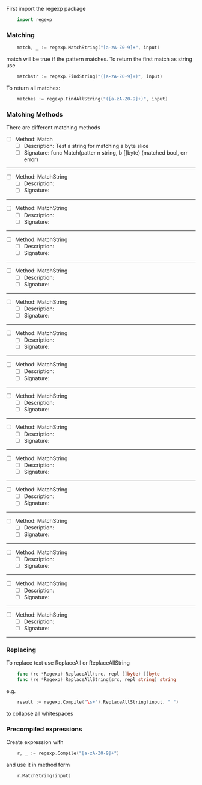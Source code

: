 First import the regexp package
```go
    import regexp
```
### Matching
```go
    match, _ := regexp.MatchString("[a-zA-Z0-9]+", input)
```
match will be true if the pattern matches. To return the first match as
string use
```go
    matchstr := regexp.FindString("([a-zA-Z0-9]+)", input)
```
To return all matches:
```go
    matches := regexp.FindAllString("([a-zA-Z0-9]+)", input)
```
### Matching Methods 

There are different matching methods

- [ ] Method: Match
  - [ ] Description: Test a string for matching a byte slice 
  - [ ] Signature: func Match(patter n string, b []byte) (matched bool, err error)
***
- [ ] Method: MatchString
  - [ ] Description:
  - [ ] Signature:
***
- [ ] Method: MatchString
  - [ ] Description:
  - [ ] Signature:
***
- [ ] Method: MatchString
  - [ ] Description:
  - [ ] Signature:
***
- [ ] Method: MatchString
  - [ ] Description:
  - [ ] Signature:
***
- [ ] Method: MatchString
  - [ ] Description:
  - [ ] Signature:
***
- [ ] Method: MatchString
  - [ ] Description:
  - [ ] Signature:
***
- [ ] Method: MatchString
  - [ ] Description:
  - [ ] Signature:
***
- [ ] Method: MatchString
  - [ ] Description:
  - [ ] Signature:
***
- [ ] Method: MatchString
  - [ ] Description:
  - [ ] Signature:
***
- [ ] Method: MatchString
  - [ ] Description:
  - [ ] Signature:
***
- [ ] Method: MatchString
  - [ ] Description:
  - [ ] Signature:
***
- [ ] Method: MatchString
  - [ ] Description:
  - [ ] Signature:
***
- [ ] Method: MatchString
  - [ ] Description:
  - [ ] Signature:
***
- [ ] Method: MatchString
  - [ ] Description:
  - [ ] Signature:
***
- [ ] Method: MatchString
  - [ ] Description:
  - [ ] Signature:
***

### Replacing

To replace text use ReplaceAll or ReplaceAllString
```go
    func (re *Regexp) ReplaceAll(src, repl []byte) []byte
    func (re *Regexp) ReplaceAllString(src, repl string) string
```
e.g.
```go
    result := regexp.Compile("\s+").ReplaceAllString(input, " ")
```
to collapse all whitespaces

### Precompiled expressions

Create expression with
```go
    r, _ := regexp.Compile("[a-zA-Z0-9]+")
```
and use it in method form
```go
    r.MatchString(input)
```
